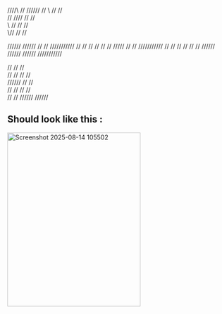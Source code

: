   ////\      //     ////// 
 //    \     //       //   
 //  ////    //       //   
 \     //    //       //   
  \\\//      //       //
  

 //////    //////  //     //     /////////// 
   //      //     //      //     //
   //      /////  //      //     ///////////
   //      //     //      //              //
   //      ////// //////  ////// ///////////

    
   //     //      //    
  // //   //      //    
 //////   //      //    
 //   //  //      //    
 //   //  //////  ////// 


## Should look like this : 
<img width="302" height="395" alt="Screenshot 2025-08-14 105502" src="https://github.com/user-attachments/assets/d5e27935-163b-480b-9bcd-4ab6323e3e15" />
